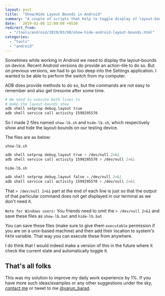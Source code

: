 ```yaml
---
layout: post
title:  "Show/Hide Layout Bounds in Android"
summary: "A couple of scripts that help to toggle display of layout-bounds on connected Android device using ADB."
date:   2019-03-08 12:00:00 +0530
redirect_from:
  - "/tools/android/2019/03/08/show-hide-android-layout-bounds.html"
categories: 
  - "tools"
  - "android"
---
```


Sometimes while working in Android we need to display the layout-bounds on device. Recent Android versions do provide an action-tile to do so. But on previous versions, we had to go too deep into the Settings application. I wanted to be able to perform the switch from my computer.

ADB does provide methods to do so, but the commands are not easy to remember and also get tiresome after some time.

```bash
# We need to execute both lines to
# make the layout-bounds show
adb shell setprop debug.layout true
adb shell service call activity 1599295570
```

So I made 2 files named `show-lb.sh` and `hide-lb.sh`, which respectively show and hide the layout-bounds on our testing device.

The files are as below:

`show-lb.sh`

```bash
adb shell setprop debug.layout true > /dev/null 2>&1
adb shell service call activity 1599295570 > /dev/null 2>&1
```

`hide-lb.sh`

```bash
adb shell setprop debug.layout false > /dev/null 2>&1
adb shell service call activity 1599295570 > /dev/null 2>&1
```

That `> /dev/null 2>&1` part at the end of each line is just so that the output of that particular command does not get displayed in our terminal as we don't need it.

`Note for Windows users:` You friends need to omit the `> /dev/null 2>&1` and save these files as `show-lb.bat` and `hide-lb.bat` 

You can save these files (make sure to give them `executable` permission if you are on a unix-based machine) and then add their location to system's `PATH` variable. That way you can execute these from anywhere.

I do think that I would indeed make a version of this in the future where it check the current state and automatically toggle it.

## That's all folks

This was my solution to improve my daily work experience by 1%. If you have more such ideas/examples or any other suggestions  under the sky, [contact me][varun-contact] or tweet to me [@varun_barad][varun-twitter].

[varun-contact]: https://varunbarad.com/contact
[varun-twitter]: https://twitter.com/varun_barad
